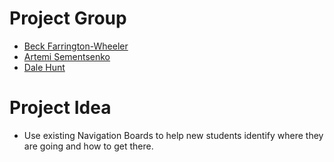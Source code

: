 # Project Group

- [Beck Farrington-Wheeler](https://github.com/BeckFW)
- [Artemi Sementsenko](https://github.com/artemijsem)
- [Dale Hunt](https://github.com/DaleHuntGB)

# Project Idea

- Use existing Navigation Boards to help new students identify where they are going and how to get there.

